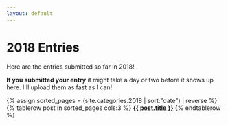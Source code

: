 ```yaml
---
layout: default
---
```


# 2018 Entries

Here are the entries submitted so far in 2018! 

**If you submitted your entry** it might take a day or two before it shows up here. I'll upload them as fast as I can!

{% assign sorted_pages = (site.categories.2018 | sort:"date") | reverse %}
{% tablerow post in sorted_pages cols:3 %}
<strong><a href="{{ post.url }}">{{ post.title }}</a></strong>
{% endtablerow %}
